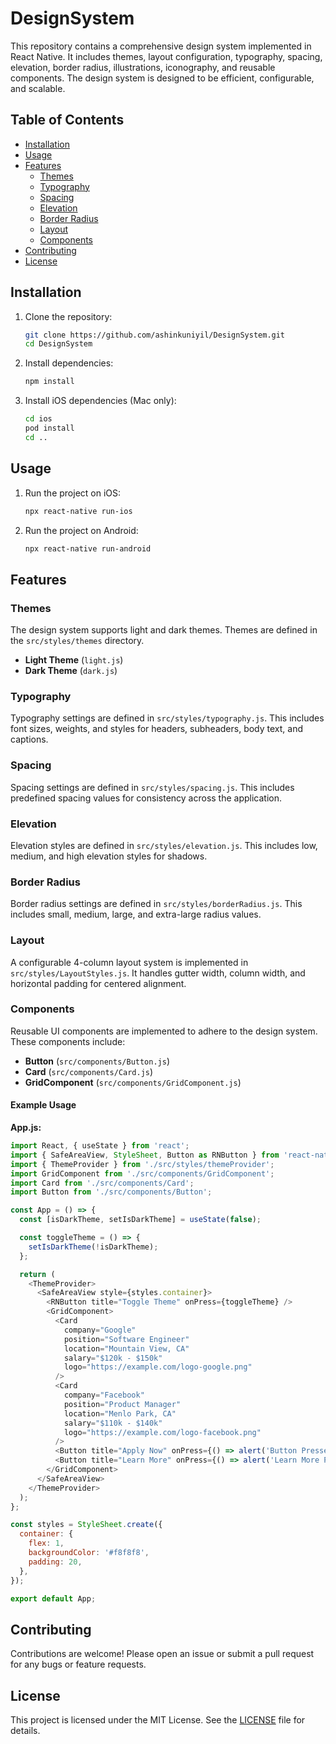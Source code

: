 # DesignSystem

This repository contains a comprehensive design system implemented in React Native. It includes themes, layout configuration, typography, spacing, elevation, border radius, illustrations, iconography, and reusable components. The design system is designed to be efficient, configurable, and scalable.

## Table of Contents
- [Installation](#installation)
- [Usage](#usage)
- [Features](#features)
  - [Themes](#themes)
  - [Typography](#typography)
  - [Spacing](#spacing)
  - [Elevation](#elevation)
  - [Border Radius](#border-radius)
  - [Layout](#layout)
  - [Components](#components)
- [Contributing](#contributing)
- [License](#license)

## Installation

1. Clone the repository:
   ```bash
   git clone https://github.com/ashinkuniyil/DesignSystem.git
   cd DesignSystem
   ```

2. Install dependencies:
   ```bash
   npm install
   ```

3. Install iOS dependencies (Mac only):
   ```bash
   cd ios
   pod install
   cd ..
   ```

## Usage

1. Run the project on iOS:
   ```bash
   npx react-native run-ios
   ```

2. Run the project on Android:
   ```bash
   npx react-native run-android
   ```

## Features

### Themes

The design system supports light and dark themes. Themes are defined in the `src/styles/themes` directory.

- **Light Theme** (`light.js`)
- **Dark Theme** (`dark.js`)

### Typography

Typography settings are defined in `src/styles/typography.js`. This includes font sizes, weights, and styles for headers, subheaders, body text, and captions.

### Spacing

Spacing settings are defined in `src/styles/spacing.js`. This includes predefined spacing values for consistency across the application.

### Elevation

Elevation styles are defined in `src/styles/elevation.js`. This includes low, medium, and high elevation styles for shadows.

### Border Radius

Border radius settings are defined in `src/styles/borderRadius.js`. This includes small, medium, large, and extra-large radius values.

### Layout

A configurable 4-column layout system is implemented in `src/styles/LayoutStyles.js`. It handles gutter width, column width, and horizontal padding for centered alignment.

### Components

Reusable UI components are implemented to adhere to the design system. These components include:
- **Button** (`src/components/Button.js`)
- **Card** (`src/components/Card.js`)
- **GridComponent** (`src/components/GridComponent.js`)

#### Example Usage

**App.js:**
```javascript
import React, { useState } from 'react';
import { SafeAreaView, StyleSheet, Button as RNButton } from 'react-native';
import { ThemeProvider } from './src/styles/themeProvider';
import GridComponent from './src/components/GridComponent';
import Card from './src/components/Card';
import Button from './src/components/Button';

const App = () => {
  const [isDarkTheme, setIsDarkTheme] = useState(false);

  const toggleTheme = () => {
    setIsDarkTheme(!isDarkTheme);
  };

  return (
    <ThemeProvider>
      <SafeAreaView style={styles.container}>
        <RNButton title="Toggle Theme" onPress={toggleTheme} />
        <GridComponent>
          <Card 
            company="Google" 
            position="Software Engineer" 
            location="Mountain View, CA" 
            salary="$120k - $150k" 
            logo="https://example.com/logo-google.png" 
          />
          <Card 
            company="Facebook" 
            position="Product Manager" 
            location="Menlo Park, CA" 
            salary="$110k - $140k" 
            logo="https://example.com/logo-facebook.png" 
          />
          <Button title="Apply Now" onPress={() => alert('Button Pressed')} />
          <Button title="Learn More" onPress={() => alert('Learn More Pressed')} />
        </GridComponent>
      </SafeAreaView>
    </ThemeProvider>
  );
};

const styles = StyleSheet.create({
  container: {
    flex: 1,
    backgroundColor: '#f8f8f8',
    padding: 20,
  },
});

export default App;
```

## Contributing

Contributions are welcome! Please open an issue or submit a pull request for any bugs or feature requests.

## License

This project is licensed under the MIT License. See the [LICENSE](LICENSE) file for details.
